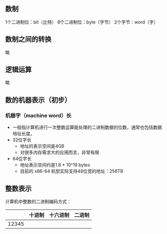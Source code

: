 ## 数制

1个二进制位：bit（比特）
8个二进制位：byte（字节）
2个字节：word（字）

## 数制之间的转换

略

## 逻辑运算

略

## 数的机器表示（初步）

### 机器字（machine word）长

* 一般指计算机进行一次整数运算能处理的二进制数据的位数，通常也包括数据地址长度。
* 32位字长
	* 地址的表示空间是4GB
	* 对很多内存需求大的应用而言，非常有限
* 64位字长
	* 地址表示空间约是1.8 * 10^19 bytes
	* 目前的 x86-64 机型实际支持48位宽的地址：256TB

## 整数表示

计算机中整数的二进制编码方式：

||十进制|十六进制|二进制
---|---|---|---
12345|||


